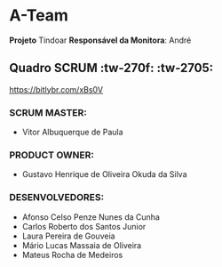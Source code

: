 # A-Team 
**Projeto** Tindoar
**Responsável da Monitora**: André

## Quadro SCRUM :tw-270f: :tw-2705:
https://bitlybr.com/xBs0V

### SCRUM MASTER:
- Vitor Albuquerque de Paula

### PRODUCT OWNER:
- Gustavo Henrique de Oliveira Okuda da Silva

### DESENVOLVEDORES:
- Afonso Celso Penze Nunes da Cunha
- Carlos Roberto dos Santos Junior
- Laura Pereira de Gouveia
- Mário Lucas Massaia de Oliveira
- Mateus Rocha de Medeiros

